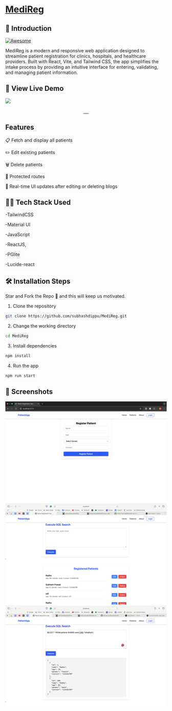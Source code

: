 # [MediReg](<[https://travel-saathi.netlify.app/](https://food-app-client-three.vercel.app)>)

## 📌 Introduction

[![Awesome](https://awesome.re/badge.svg)](https://awesome.re)

MediReg is a modern and responsive web application designed to streamline patient registration for clinics, hospitals, and healthcare providers. Built with React, Vite, and Tailwind CSS, the app simplifies the intake process by providing an intuitive interface for entering, validating, and managing patient information.

## 🚀 View Live Demo

<img src="https://img.shields.io/badge/website-up-greene" />

<pre><center><a href=""><b>  </b></a></center></pre>

## Features

📋 Fetch and display all patients

✏️ Edit existing patients

🗑️ Delete patients

🚀 Protected routes

🔄 Real-time UI updates after editing or deleting blogs

## 👨‍💻 Tech Stack Used

-TailwindCSS

-Material UI

-JavaScript

-ReactJS,

-PGlite

-Lucide-react

## 🛠️ Installation Steps

Star and Fork the Repo 🌟 and this will keep us motivated.

1. Clone the repository

```bash
git clone https://github.com/subhashdippu/MediReg.git
```

2. Change the working directory

```bash
cd MediReg
```

3. Install dependencies

```bash
npm install
```

4. Run the app

```bash
npm run start
```

## 📸 Screenshots

<img src='./public/image/Screenshot.png'/>
<img src='./public/image/Screenshot2.png'/>
<img src='./public/image/Screenshot20.png'/>
